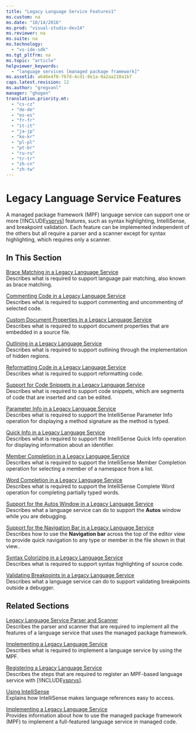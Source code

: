 ```yaml
---
title: "Legacy Language Service Features1"
ms.custom: na
ms.date: "10/14/2016"
ms.prod: "visual-studio-dev14"
ms.reviewer: na
ms.suite: na
ms.technology: 
  - "vs-ide-sdk"
ms.tgt_pltfrm: na
ms.topic: "article"
helpviewer_keywords: 
  - "language services [managed package framework]"
ms.assetid: a646e4f0-767d-4cd1-8e1a-9a2aa210a1b7
caps.latest.revision: 12
ms.author: "gregvanl"
manager: "ghogen"
translation.priority.mt: 
  - "cs-cz"
  - "de-de"
  - "es-es"
  - "fr-fr"
  - "it-it"
  - "ja-jp"
  - "ko-kr"
  - "pl-pl"
  - "pt-br"
  - "ru-ru"
  - "tr-tr"
  - "zh-cn"
  - "zh-tw"
---
```

# Legacy Language Service Features
A managed package framework (MPF) language service can support one or more [!INCLUDE[vsprvs](../codequality/includes/vsprvs_md.md)] features, such as syntax highlighting, IntelliSense, and breakpoint validation. Each feature can be implemented independent of the others but all require a parser and a scanner except for syntax highlighting, which requires only a scanner.  
  
## In This Section  
 [Brace Matching in a Legacy Language Service](../extensibility/brace-matching-in-a-legacy-language-service.md)  
 Describes what is required to support language pair matching, also known as brace matching.  
  
 [Commenting Code in a Legacy Language Service](../extensibility/commenting-code-in-a-legacy-language-service.md)  
 Describes what is required to support commenting and uncommenting of selected code.  
  
 [Custom Document Properties in a Legacy Language Service](../extensibility/custom-document-properties-in-a-legacy-language-service.md)  
 Describes what is required to support document properties that are embedded in a source file.  
  
 [Outlining in a Legacy Language Service](../extensibility/outlining-in-a-legacy-language-service.md)  
 Describes what is required to support outlining through the implementation of hidden regions.  
  
 [Reformatting Code in a Legacy Language Service](../extensibility/reformatting-code-in-a-legacy-language-service.md)  
 Describes what is required to support reformatting code.  
  
 [Support for Code Snippets in a Legacy Language Service](../extensibility/support-for-code-snippets-in-a-legacy-language-service.md)  
 Describes what is required to support code snippets, which are segments of code that are inserted and can be edited.  
  
 [Parameter Info in a Legacy Language Service](../extensibility/parameter-info-in-a-legacy-language-service2.md)  
 Describes what is required to support the IntelliSense Parameter Info operation for displaying a method signature as the method is typed.  
  
 [Quick Info in a Legacy Language Service](../extensibility/quick-info-in-a-legacy-language-service.md)  
 Describes what is required to support the IntelliSense Quick Info operation for displaying information about an identifier.  
  
 [Member Completion in a Legacy Language Service](../extensibility/member-completion-in-a-legacy-language-service.md)  
 Describes what is required to support the IntelliSense Member Completion operation for selecting a member of a namespace from a list.  
  
 [Word Completion in a Legacy Language Service](../extensibility/word-completion-in-a-legacy-language-service.md)  
 Describes what is required to support the IntelliSense Complete Word operation for completing partially typed words.  
  
 [Support for the Autos Window in a Legacy Language Service](../extensibility/support-for-the-autos-window-in-a-legacy-language-service.md)  
 Describes what a language service can do to support the **Autos** window while you are debugging.  
  
 [Support for the Navigation Bar in a Legacy Language Service](../extensibility/support-for-the-navigation-bar-in-a-legacy-language-service.md)  
 Describes how to use the **Navigation bar** across the top of the editor view to provide quick navigation to any type or member in the file shown in that view..  
  
 [Syntax Colorizing in a Legacy Language Service](../extensibility/syntax-colorizing-in-a-legacy-language-service.md)  
 Describes what is required to support syntax highlighting of source code.  
  
 [Validating Breakpoints in a Legacy Language Service](../extensibility/validating-breakpoints-in-a-legacy-language-service.md)  
 Describes what a language service can do to support validating breakpoints outside a debugger.  
  
## Related Sections  
 [Legacy Language Service Parser and Scanner](../extensibility/legacy-language-service-parser-and-scanner.md)  
 Describes the parser and scanner that are required to implement all the features of a language service that uses the managed package framework.  
  
 [Implementing a Legacy Language Service](../extensibility/implementing-a-legacy-language-service2.md)  
 Describes what is required to implement a language service by using the MPF.  
  
 [Registering a Legacy Language Service](../extensibility/registering-a-legacy-language-service1.md)  
 Describes the steps that are required to register an MPF-based language service with [!INCLUDE[vsprvs](../codequality/includes/vsprvs_md.md)].  
  
 [Using IntelliSense](../ide/using-intellisense.md)  
 Explains how IntelliSense makes language references easy to access.  
  
 [Implementing a Legacy Language Service](../extensibility/implementing-a-legacy-language-service1.md)  
 Provides information about how to use the managed package framework (MPF) to implement a full-featured language service in managed code.